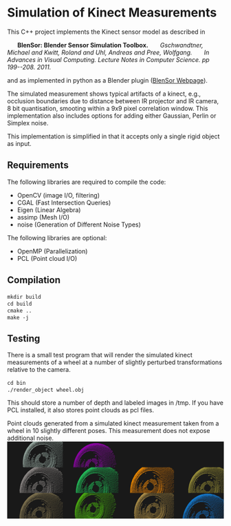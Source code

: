 Simulation of Kinect Measurements
=============

This C++ project implements the Kinect sensor model as described in 

&nbsp;&nbsp;&nbsp;&nbsp;&nbsp;&nbsp;**BlenSor: Blender Sensor Simulation Toolbox.**
&nbsp;&nbsp;&nbsp;&nbsp;&nbsp;&nbsp;*Gschwandtner, Michael and Kwitt, Roland and Uhl, Andreas and Pree, Wolfgang.*
&nbsp;&nbsp;&nbsp;&nbsp;&nbsp;&nbsp;*In Advances in Visual Computing. Lecture Notes in Computer Science. pp 199--208. 2011.*

and as implemented in python as a Blender plugin ([BlenSor Webpage](http://www.blensor.org)).

The simulated measurement shows typical artifacts of a kinect, e.g., occlusion boundaries due to distance between IR projector and IR camera, 8 bit quantisation, smooting within a 9x9 pixel correlation window. This implementation also includes options for adding either Gaussian, Perlin or Simplex noise.

This implementation is simplified in that it accepts only a single rigid object as input.

Requirements
----------
The following libraries are required to compile the code:

* OpenCV (image I/O, filtering)
* CGAL (Fast Intersection Queries)
* Eigen (Linear Algebra)
* assimp (Mesh I/O)
* noise (Generation of Different Noise Types)

The following libraries are optional:

* OpenMP (Parallelization)
* PCL (Point cloud  I/O)

Compilation
------------
```
mkdir build
cd build
cmake ..
make -j
```

Testing
------------
There is a small test program that will render the simulated kinect measurements of a wheel at a number of slightly perturbed transformations relative to the camera.

```
cd bin
./render_object wheel.obj
```

This should store a number of depth and labeled images in /tmp. If you have PCL installed, it also stores point clouds as pcl files.

Point clouds generated from a simulated kinect measurement taken from a wheel in 10 slightly different poses. This measurement does not expose additional noise.
![](data/Wheels.png?raw=true)
